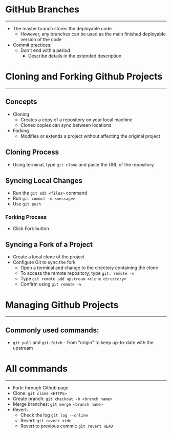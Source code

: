 # GitHub Branches
---
- The master branch stores the deployable code 
	- However, any branches can be used as the main finished deployable version of the code 
- Commit practices:
	- Don't end with a period
		- Describe details in the extended description 

# Cloning and Forking Github Projects
---
## Concepts
- Cloning
	- Creates a copy of a repository on your local machine
	- Cloned copies can sync between locations
- Forking
	- Modifies or extends a project without affecting the original project 

## Cloning Process
- Using terminal, type `git clone` and paste the URL of the repository  

## Syncing Local Changes
- Run the `git add <files>` command 
- Run `git commit -m <message>`
- Use `git push`

### Forking Process
- Click Fork button

## Syncing a Fork of a Project
- Create a local clone of the project 
- Configure Git to sync the fork
	- Open a terminal and change to the directory containing the clone
	- To access the remote repository, type `git. remote -v`
	- Type `git remote add upstream <clone directory>`
	- Confirm using `git remote -v`

# Managing Github Projects 
---
## Commonly used commands:
- `git pull` and `git-fetch` - from "origin" to keep up-to-date with the upstream

# All commands
---
- Fork: through Github page 
- Clone: `git clone <HTTPS>`
- Create branch: `git checkout -b <branch name>`
- Merge branches: `git merge <branch name>`
- Revert:
	- Check the log `git log --online`
	- Revert: `git revert <id>`
	- Revert to previous commit: `git revert HEAD`